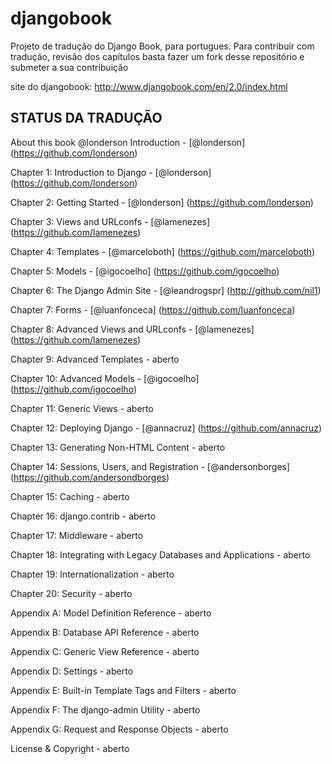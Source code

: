 djangobook
==========

Projeto de tradução do Django Book,  para portugues. Para contribuir com tradução, revisão dos capítulos basta fazer um fork
desse repositório e submeter a sua contribuição

site do djangobook:
http://www.djangobook.com/en/2.0/index.html

STATUS DA TRADUÇÃO
------------------


About this book @londerson
Introduction - [@londerson] (https://github.com/londerson)

Chapter 1: Introduction to Django - [@londerson] (https://github.com/londerson)

Chapter 2: Getting Started - [@londerson] (https://github.com/londerson)

Chapter 3: Views and URLconfs - [@lamenezes] (https://github.com/lamenezes)

Chapter 4: Templates - [@marceloboth] (https://github.com/marceloboth)

Chapter 5: Models - [@igocoelho] (https://github.com/igocoelho)

Chapter 6: The Django Admin Site - [@leandrogspr] (http://github.com/nil1)

Chapter 7: Forms - [@luanfonceca] (https://github.com/luanfonceca)

Chapter 8: Advanced Views and URLconfs - [@lamenezes] (https://github.com/lamenezes)

Chapter 9: Advanced Templates - aberto

Chapter 10: Advanced Models - [@igocoelho] (https://github.com/igocoelho)

Chapter 11: Generic Views - aberto

Chapter 12: Deploying Django - [@annacruz] (https://github.com/annacruz)

Chapter 13: Generating Non-HTML Content - aberto

Chapter 14: Sessions, Users, and Registration - [@andersonborges] (https://github.com/andersondborges)

Chapter 15: Caching - aberto

Chapter 16: django.contrib - aberto

Chapter 17: Middleware - aberto

Chapter 18: Integrating with Legacy Databases and Applications - aberto

Chapter 19: Internationalization - aberto

Chapter 20: Security - aberto

Appendix A: Model Definition Reference - aberto

Appendix B: Database API Reference - aberto

Appendix C: Generic View Reference - aberto

Appendix D: Settings - aberto

Appendix E: Built-in Template Tags and Filters - aberto

Appendix F: The django-admin Utility - aberto

Appendix G: Request and Response Objects - aberto

License & Copyright - aberto



